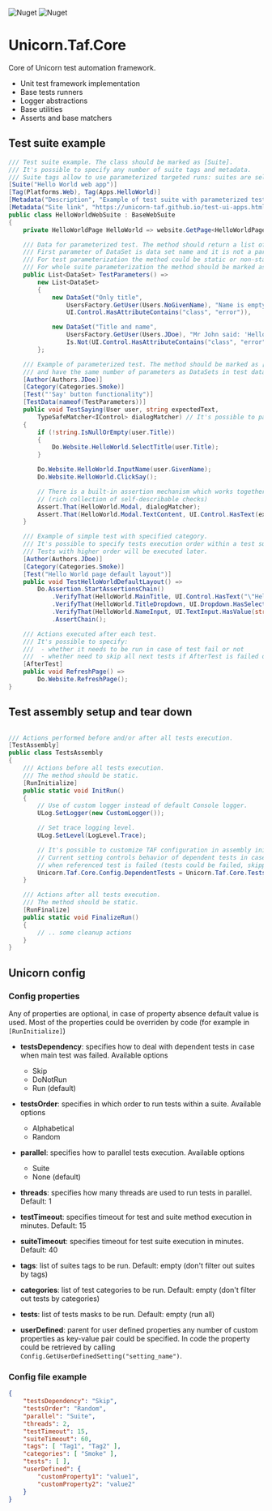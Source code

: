 ![Nuget](https://img.shields.io/nuget/v/Unicorn.Taf.Core?style=plastic) ![Nuget](https://img.shields.io/nuget/dt/Unicorn.Taf.Core?style=plastic)

# Unicorn.Taf.Core

Core of Unicorn test automation framework.

* Unit test framework implementation
* Base tests runners
* Logger abstractions
* Base utilities
* Asserts and base matchers

## Test suite example

```csharp
/// Test suite example. The class should be marked as [Suite].
/// It's possible to specify any number of suite tags and metadata.
/// Suite tags allow to use parameterized targeted runs: suites are selected based on specific tags presence.
[Suite("Hello World web app")]
[Tag(Platforms.Web), Tag(Apps.HelloWorld)]
[Metadata("Description", "Example of test suite with parameterized test.")]
[Metadata("Site link", "https://unicorn-taf.github.io/test-ui-apps.html")]
public class HelloWorldWebSuite : BaseWebSuite
{
    private HelloWorldPage HelloWorld => website.GetPage<HelloWorldPage>();

    /// Data for parameterized test. The method should return a list of DataSet.
    /// First parameter of DataSet is data set name and it is not a part of test data.
    /// For test parameterization the method could be static or non-static.
    /// For whole suite parameterization the method should be marked as [SuiteData] and be static.
    public List<DataSet> TestParameters() =>
        new List<DataSet>
        {
            new DataSet("Only title", 
                UsersFactory.GetUser(Users.NoGivenName), "Name is empty",
                UI.Control.HasAttributeContains("class", "error")),

            new DataSet("Title and name", 
                UsersFactory.GetUser(Users.JDoe), "Mr John said: 'Hello World!'", 
                Is.Not(UI.Control.HasAttributeContains("class", "error"))),
        };

    /// Example of parameterized test. The method should be marked as [Test]
    /// and have the same number of parameters as DataSets in test data (ignoring data set name).
    [Author(Authors.JDoe)]
    [Category(Categories.Smoke)]
    [Test("'Say' button functionality")]
    [TestData(nameof(TestParameters))]
    public void TestSaying(User user, string expectedText,
        TypeSafeMatcher<IControl> dialogMatcher) // It's possible to parameterize even matchers
    {
        if (!string.IsNullOrEmpty(user.Title))
        {
            Do.Website.HelloWorld.SelectTitle(user.Title);
        }

        Do.Website.HelloWorld.InputName(user.GivenName);
        Do.Website.HelloWorld.ClickSay();

        // There is a built-in assertion mechanism which works together with matchers 
        // (rich collection of self-describable checks)
        Assert.That(HelloWorld.Modal, dialogMatcher);
        Assert.That(HelloWorld.Modal.TextContent, UI.Control.HasText(expectedText));
    }

    /// Example of simple test with specified category.
    /// It's possible to specify tests execution order within a test suite using [Order].
    /// Tests with higher order will be executed later.
    [Author(Authors.JDoe)]
    [Category(Categories.Smoke)]
    [Test("Hello World page default layout")]
    public void TestHelloWorldDefaultLayout() =>
        Do.Assertion.StartAssertionsChain()
            .VerifyThat(HelloWorld.MainTitle, UI.Control.HasText("\"Hello World\" app"))
            .VerifyThat(HelloWorld.TitleDropdown, UI.Dropdown.HasSelectedValue("Nothing selected"))
            .VerifyThat(HelloWorld.NameInput, UI.TextInput.HasValue(string.Empty))
            .AssertChain();

    /// Actions executed after each test.
    /// It's possible to specify:
    ///  - whether it needs to be run in case of test fail or not
    ///  - whether need to skip all next tests if AfterTest is failed or not
    [AfterTest]
    public void RefreshPage() =>
        Do.Website.RefreshPage();
}
```

## Test assembly setup and tear down

```csharp

/// Actions performed before and/or after all tests execution.
[TestAssembly]
public class TestsAssembly
{
    /// Actions before all tests execution.
    /// The method should be static.
    [RunInitialize]
    public static void InitRun()
    {
        // Use of custom logger instead of default Console logger.
        ULog.SetLogger(new CustomLogger());

        // Set trace logging level.
        ULog.SetLevel(LogLevel.Trace);

        // It's possible to customize TAF configuration in assembly init. 
        // Current setting controls behavior of dependent tests in case 
        // when referenced test is failed (tests could be failed, skipped or not run)
        Unicorn.Taf.Core.Config.DependentTests = Unicorn.Taf.Core.TestsDependency.Skip;
    }

    /// Actions after all tests execution.
    /// The method should be static.
    [RunFinalize]
    public static void FinalizeRun()
    {
        // .. some cleanup actions
    }
}
```

## Unicorn config

### Config properties
Any of properties are optional, in case of property absence default value is used. Most of the properties could be overriden by code (for example in `[RunInitialize]`)

 - **testsDependency**: specifies how to deal with dependent tests in case when main test was failed. Available options
    - Skip
    - DoNotRun
    - Run (default)

 - **testsOrder**: specifies in which order to run tests within a suite. Available options
    - Alphabetical
    - Random

 - **parallel**: specifies how to parallel tests execution. Available options
    - Suite
    - None (default)

 - **threads**: specifies how many threads are used to run tests in parallel. Default: 1
 - **testTimeout**: specifies timeout for test and suite method execution in minutes. Default: 15
 - **suiteTimeout**: specifies timeout for test suite execution in minutes. Default: 40
 - **tags**: list of suites tags to be run. Default: empty (don't filter out suites by tags)
 - **categories**: list of test categories to be run. Default: empty (don't filter out tests by categories)
 - **tests**: list of tests masks to be run. Default: empty (run all)

 - **userDefined**: parent for user defined properties
any number of custom properties as key-value pair could be specified. In code the property could be retrieved by calling `Config.GetUserDefinedSetting("setting_name")`.

### Config file example
```json
{
    "testsDependency": "Skip",
    "testsOrder": "Random",
    "parallel": "Suite",
    "threads": 2,
    "testTimeout": 15,
    "suiteTimeout": 60,
    "tags": [ "Tag1", "Tag2" ],
    "categories": [ "Smoke" ],
    "tests": [ ],
    "userDefined": {
        "customProperty1": "value1",
        "customProperty2": "value2"
    }
}
```
